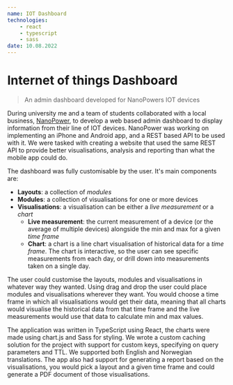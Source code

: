 ```yaml
---
name: IOT Dashboard
technologies:
    - react
    - typescript
    - sass
date: 10.08.2022
---
```


# Internet of things Dashboard

> An admin dashboard developed for NanoPowers IOT devices

During university me and a team of students collaborated with a local business,
[NanoPower](https://nanopower.global), to develop a web based admin dashboard to
display information from their line of IOT devices. NanoPower was working on
implementing an iPhone and Android app, and a REST based API to be used with
it. We were tasked with creating a website that used the same REST API to
provide better visualisations, analysis and reporting than what the mobile app
could do.

The dashboard was fully customisable by the user. It's main components are:

- **Layouts**: a collection of *modules*
- **Modules**: a collection of visualisations for one or more devices
- **Visualisations**: a visualisation can be either a *live measurement* or a *chart*
    - **Live measurement**: the current measurement of a device (or the average
      of multiple devices) alongside the
      min and max for a given *time frame*
    - **Chart**: a chart is a line chart visualisation of historical data for a
      *time frame*. The chart is interactive, so the user can see specific
      measurements from each day, or drill down into
      measurements taken on a single day.

The user could customise the layouts, modules and visualisations in whatever way
they wanted. Using drag and drop the user could place modules and visualisations 
wherever they want.
You would choose a time frame in which all visualisations would get their data,
meaning that all charts would visualise the historical data from that time
frame and the live measurements would use that data to calculate min and max
values.

The application was written in TypeScript using React, the charts were made
using chart.js and Sass for styling. We wrote a custom caching solution for the
project with support for custom keys, specifying on query parameters and TTL.
We supported both English and Norwegian translations. The app also had support
for generating a report based on the visualisations, you would pick a layout
and a given time frame and could generate a PDF document of those
visualisations.
